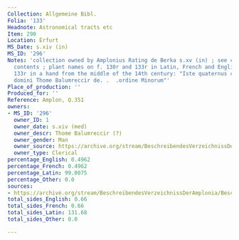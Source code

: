 ```yaml
---
Collection: Allgemeine Bibl.
Folia: '133'
Headnote: Astronomical tracts etc
Item: 290
Location: Erfurt
MS_Date: s.xiv (in)
MS_ID: '296'
Notes: 'collection owned by Amplonius Rating de Berka s.xv (in) ; see catalogue for
  contents ; plant names on f. 130r and 133r in Latin, French and English ; on f.
  133r in a hand from the middle of the 14th century: "Iste quaternus constat. .  .dono
  domini Thome Balumreccir de. .  .ordine Minorum"'
Place_of_production: ''
Produced_for: ''
Reference: Amplon, Q.351
owners:
- MS_ID: '296'
  owner_ID: 1
  owner_date: s.xiv (med)
  owner_descr: Thome Balumreccir (?)
  owner_gender: Man
  owner_source: https://archive.org/stream/BeschreibendesVerzeichnissDerAmplonia/Beschreibendes_Verzeichniss_der_Amplonia#page/n651/mode/2up
  owner_type: Clerical
percentage_English: 0.4962
percentage_French: 0.4962
percentage_Latin: 99.0075
percentage_Other: 0.0
sources:
- https://archive.org/stream/BeschreibendesVerzeichnissDerAmplonia/Beschreibendes_Verzeichniss_der_Amplonia#page/n651/mode/2up
total_sides_English: 0.66
total_sides_French: 0.66
total_sides_Latin: 131.68
total_sides_Other: 0.0

---
```


